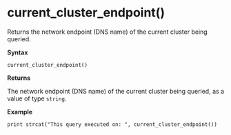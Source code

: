 # current_cluster_endpoint()

Returns the network endpoint (DNS name) of the current cluster being queried.

**Syntax**

`current_cluster_endpoint()`

**Returns**

The network endpoint (DNS name) of the current cluster being queried,
as a value of type `string`.

**Example**

```
print strcat("This query executed on: ", current_cluster_endpoint())
```
